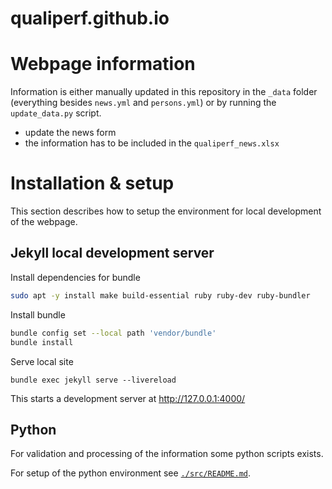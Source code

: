# qualiperf.github.io

# Webpage information
Information is either manually updated in this repository in the `_data` folder (everything besides `news.yml` and `persons.yml`) or by running the `update_data.py` script. 

- update the news form
- the information has to be included in the `qualiperf_news.xlsx`


# Installation & setup
This section describes how to setup the environment for local development of the webpage. 

## Jekyll local development server
Install dependencies for bundle
```bash
sudo apt -y install make build-essential ruby ruby-dev ruby-bundler
```

Install bundle
```bash
bundle config set --local path 'vendor/bundle'
bundle install
```

Serve local site
```
bundle exec jekyll serve --livereload
```
This starts a development server at http://127.0.0.1:4000/


## Python
For validation and processing of the information some python scripts exists.

For setup of the python environment see
[`./src/README.md`](./src/README.md).



